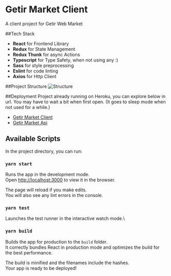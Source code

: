 # Getir Market Client
A client project for Getir Web Market

##Tech Stack
- **React** for Frontend Library
- **Redux** for State Management
- **Redux Thunk** for async Actions
- **Typescript** for Type Safety, when not using any :) 
- **Sass** for style preprocessing
- **Eslint** for code linting
- **Axios** for Http Client

##Project Structure
![Structure](https://i.ibb.co/tBFpBf0/design.png)

##Deployment
Project already running on Heroku, you can explore below in url.
You may have to wait a bit when first open. (It goes to sleep mode when not used for a while.)
- [Getir Market Client](https://getir-market-client.herokuapp.com/)
- [Getir Market Api](https://getir-market-api.herokuapp.com/)

## Available Scripts

In the project directory, you can run:

### `yarn start`

Runs the app in the development mode.\
Open [http://localhost:3000](http://localhost:3000) to view it in the browser.

The page will reload if you make edits.\
You will also see any lint errors in the console.

### `yarn test`

Launches the test runner in the interactive watch mode.\

### `yarn build`

Builds the app for production to the `build` folder.\
It correctly bundles React in production mode and optimizes the build for the best performance.

The build is minified and the filenames include the hashes.\
Your app is ready to be deployed!
